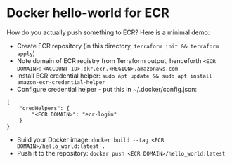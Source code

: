 # Docker hello-world for ECR

How do you actually push something to ECR? Here is a minimal demo:

- Create ECR repository (in this directory, `terraform init && terraform apply`)
- Note domain of ECR registry from Terraform output, henceforth `<ECR DOMAIN>`: `<ACCOUNT ID>.dkr.ecr.<REGION>.amazonaws.com`
- Install ECR credential helper: `sudo apt update && sudo apt install amazon-ecr-credential-helper`
- Configure credential helper - put this in ~/.docker/config.json:

```
{
    "credHelpers": {
        "<ECR DOMAIN>": "ecr-login"
    }
}
```
- Build your Docker image: `docker build --tag <ECR DOMAIN>/hello_world:latest .`
- Push it to the repository: `docker push <ECR DOMAIN>/hello_world:latest`